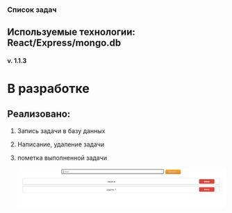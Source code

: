 ### Список задач

## Используемые технологии: React/Express/mongo.db

#### v. 1.1.3

# В разработке

## Реализовано:

1. Запись задачи в базу данных
2. Написание, удаление задачи
3. пометка выполненной задачи

   ![img](./img.png)
